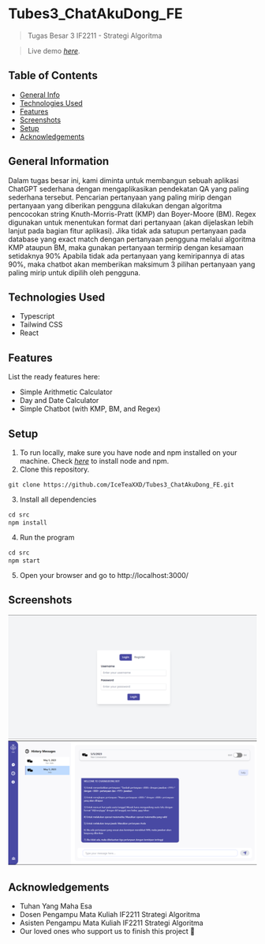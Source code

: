 # Tubes3_ChatAkuDong_FE
> Tugas Besar 3 IF2211 - Strategi Algoritma

> Live demo [_here_](https://www.youtube.com/watch?v=OcAE0r-t8uI&feature=youtu.be).

## Table of Contents
* [General Info](#general-information)
* [Technologies Used](#technologies-used)
* [Features](#features)
* [Screenshots](#screenshots)
* [Setup](#setup)
* [Acknowledgements](#acknowledgements)


## General Information
Dalam tugas besar ini, kami diminta untuk membangun sebuah aplikasi ChatGPT sederhana dengan mengaplikasikan pendekatan QA yang paling sederhana tersebut. Pencarian pertanyaan yang paling mirip dengan pertanyaan yang diberikan pengguna dilakukan dengan algoritma pencocokan string Knuth-Morris-Pratt (KMP) dan Boyer-Moore (BM). Regex digunakan untuk menentukan format dari pertanyaan (akan dijelaskan lebih lanjut pada bagian fitur aplikasi). Jika tidak ada satupun pertanyaan pada database yang exact match dengan pertanyaan pengguna melalui algoritma KMP ataupun BM, maka gunakan pertanyaan termirip dengan kesamaan setidaknya 90% Apabila tidak ada pertanyaan yang kemiripannya di atas 90%, maka chatbot akan memberikan maksimum 3 pilihan pertanyaan yang paling mirip untuk dipilih oleh pengguna.


## Technologies Used
- Typescript
- Tailwind CSS
- React

## Features
List the ready features here:
- Simple Arithmetic Calculator
- Day and Date Calculator
- Simple Chatbot (with KMP, BM, and Regex)

## Setup
1. To run locally, make sure you have node and npm installed on your machine. Check [_here_](https://nodejs.org/en/download/) to install node and npm.
2. Clone this repository.
```
git clone https://github.com/IceTeaXXD/Tubes3_ChatAkuDong_FE.git
```
3. Install all dependencies
```
cd src
npm install
```
4. Run the program
```
cd src
npm start
```
5. Open your browser and go to http://localhost:3000/

## Screenshots
![](doc/login.png)
<br>
![](doc/chat.png)

## Acknowledgements
- Tuhan Yang Maha Esa
- Dosen Pengampu Mata Kuliah IF2211 Strategi Algoritma
- Asisten Pengampu Mata Kuliah IF2211 Strategi Algoritma
- Our loved ones who support us to finish this project 💖